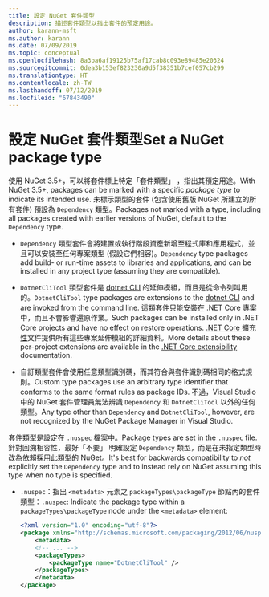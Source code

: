 ```yaml
---
title: 設定 NuGet 套件類型
description: 描述套件類型以指出套件的預定用途。
author: karann-msft
ms.author: karann
ms.date: 07/09/2019
ms.topic: conceptual
ms.openlocfilehash: 8a3ba6af19125b75af17cab8c093e89485e20324
ms.sourcegitcommit: 0dea3b153ef823230a9d5f38351b7cef057cb299
ms.translationtype: HT
ms.contentlocale: zh-TW
ms.lasthandoff: 07/12/2019
ms.locfileid: "67843490"
---
```

# <a name="set-a-nuget-package-type"></a><span data-ttu-id="af044-103">設定 NuGet 套件類型</span><span class="sxs-lookup"><span data-stu-id="af044-103">Set a NuGet package type</span></span>

<span data-ttu-id="af044-104">使用 NuGet 3.5+，可以將套件標上特定「套件類型」  ，指出其預定用途。</span><span class="sxs-lookup"><span data-stu-id="af044-104">With NuGet 3.5+, packages can be marked with a specific *package type* to indicate its intended use.</span></span> <span data-ttu-id="af044-105">未標示類型的套件 (包含使用舊版 NuGet 所建立的所有套件) 預設為 `Dependency` 類型。</span><span class="sxs-lookup"><span data-stu-id="af044-105">Packages not marked with a type, including all packages created with earlier versions of NuGet, default to the `Dependency` type.</span></span>

- <span data-ttu-id="af044-106">`Dependency` 類型套件會將建置或執行階段資產新增至程式庫和應用程式，並且可以安裝至任何專案類型 (假設它們相容)。</span><span class="sxs-lookup"><span data-stu-id="af044-106">`Dependency` type packages add build- or run-time assets to libraries and applications, and can be installed in any project type (assuming they are compatible).</span></span>

- <span data-ttu-id="af044-107">`DotnetCliTool` 類型套件是 [dotnet CLI](/dotnet/articles/core/tools/index) 的延伸模組，而且是從命令列叫用的。</span><span class="sxs-lookup"><span data-stu-id="af044-107">`DotnetCliTool` type packages are extensions to the [dotnet CLI](/dotnet/articles/core/tools/index) and are invoked from the command line.</span></span> <span data-ttu-id="af044-108">這類套件只能安裝在 .NET Core 專案中，而且不會影響還原作業。</span><span class="sxs-lookup"><span data-stu-id="af044-108">Such packages can be installed only in .NET Core projects and have no effect on restore operations.</span></span> <span data-ttu-id="af044-109">[.NET Core 擴充性](/dotnet/articles/core/tools/extensibility#per-project-based-extensibility)文件提供所有這些專案延伸模組的詳細資料。</span><span class="sxs-lookup"><span data-stu-id="af044-109">More details about these per-project extensions are available in the  [.NET Core extensibility](/dotnet/articles/core/tools/extensibility#per-project-based-extensibility) documentation.</span></span>

- <span data-ttu-id="af044-110">自訂類型套件會使用任意類型識別碼，而其符合與套件識別碼相同的格式規則。</span><span class="sxs-lookup"><span data-stu-id="af044-110">Custom type packages use an arbitrary type identifier that conforms to the same format rules as package IDs.</span></span> <span data-ttu-id="af044-111">不過，Visual Studio 中的 NuGet 套件管理員無法辨識 `Dependency` 和 `DotnetCliTool` 以外的任何類型。</span><span class="sxs-lookup"><span data-stu-id="af044-111">Any type other than `Dependency` and `DotnetCliTool`, however, are not recognized by the NuGet Package Manager in Visual Studio.</span></span>

<span data-ttu-id="af044-112">套件類型是設定在 `.nuspec` 檔案中。</span><span class="sxs-lookup"><span data-stu-id="af044-112">Package types are set in the `.nuspec` file.</span></span> <span data-ttu-id="af044-113">針對回溯相容性，最好「不要」  明確設定 `Dependency` 類型，而是在未指定類型時改為依賴採用此類型的 NuGet。</span><span class="sxs-lookup"><span data-stu-id="af044-113">It's best for backwards compatibility to *not* explicitly set the `Dependency` type and to instead rely on NuGet assuming this type when no type is specified.</span></span>

- <span data-ttu-id="af044-114">`.nuspec`：指出 `<metadata>` 元素之 `packageTypes\packageType` 節點內的套件類型：</span><span class="sxs-lookup"><span data-stu-id="af044-114">`.nuspec`: Indicate the package type within a `packageTypes\packageType` node under the `<metadata>` element:</span></span>

    ```xml
    <?xml version="1.0" encoding="utf-8"?>
    <package xmlns="http://schemas.microsoft.com/packaging/2012/06/nuspec.xsd">
        <metadata>
        <!-- ... -->
        <packageTypes>
            <packageType name="DotnetCliTool" />
        </packageTypes>
        </metadata>
    </package>
    ```

